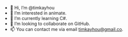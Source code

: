 - 👋 Hi, I’m @timkayhou
- 👀 I’m interested in animate.
- 🌱 I’m currently learning C#.
- 💞️ I’m looking to collaborate on GitHub.
- 📫 You can contact me via email timkayhou@gmail.co.

<!---
timkayhou/timkayhou is a ✨ special ✨ repository because its `README.md` (this file) appears on your GitHub profile.
You can click the Preview link to take a look at your changes.
--->
